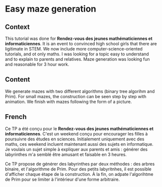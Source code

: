 # Easy maze generation

## Context

This tutorial was done for **Rendez-vous des jeunes mathématiciennes et informaticiennes**. It is an event to convinced high school girls that there are ligitimate in STEM. We now include more computer-science-oriented tutorials, and ot only maths. I was looking for a topic easy to understand and to explain to parents and relatives. Maze generation was looking fun and reasonable for 3 hour work.


## Content

We generate mazes with two different algorithms (binary tree algorihm and Prim). For small mazes, the construction can be seen step by step with animation. We finish with mazes following the form of a picture.

## French

Ce TP a été conçu pour le **Rendez-vous des jeunes mathématiciennes et informaticiennes**. C'est un weekend conçu pour encourager les filles à poursuivre des études en sciences. Initialement uniquement avec des maths, ces weekend incluent maintenant aussi des sujets en informatique. Je voulais un sujet simple à expliquer aux parents et amis : générer des labyrinthes m'a semblé être amusant et faisable en 3 heures.

Ce TP propose de générer des labyrinthes par deux méthodes : des arbres binaire, et l'algorithme de Prim. Pour des petits labyritnhes, il est possible d'afficher chaque étape de la construction. À la fin, on adpate l'algorihtme de Prim pour se limiter à l'intérieur d'une forme arbitraire.

